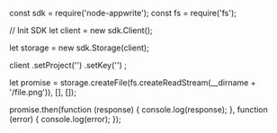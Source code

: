 const sdk = require('node-appwrite');
const fs = require('fs');

// Init SDK
let client = new sdk.Client();

let storage = new sdk.Storage(client);

client
    .setProject('')
    .setKey('')
;

let promise = storage.createFile(fs.createReadStream(__dirname + '/file.png')), [], []);

promise.then(function (response) {
    console.log(response);
}, function (error) {
    console.log(error);
});